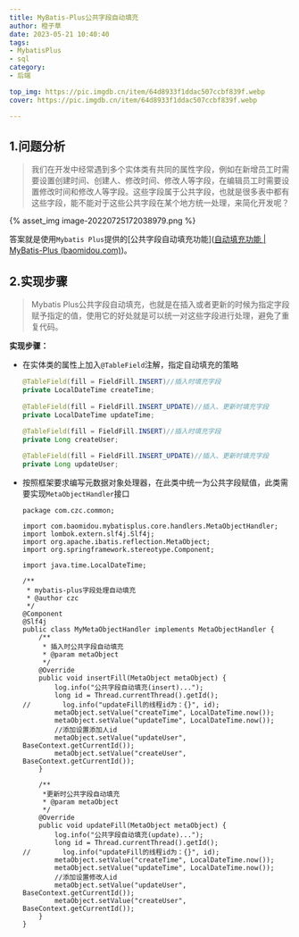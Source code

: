 ```yaml
---
title: MyBatis-Plus公共字段自动填充
author: 橙子草
date: 2023-05-21 10:40:40
tags:
- MybatisPlus
- sql
category:
- 后端

top_img: https://pic.imgdb.cn/item/64d8933f1ddac507ccbf839f.webp
cover: https://pic.imgdb.cn/item/64d8933f1ddac507ccbf839f.webp

---
```


## 1.问题分析

> 我们在开发中经常遇到多个实体类有共同的属性字段，例如在新增员工时需要设置创建时间、创建人、修改时间、修改人等字段，在编辑员工时需要设置修改时间和修改人等字段。这些字段属于公共字段，也就是很多表中都有这些字段，能不能对于这些公共字段在某个地方统一处理，来简化开发呢？

{% asset_img image-20220725172038979.png %}

答案就是使用`Mybatis Plus`提供的[公共字段自动填充功能]([自动填充功能 | MyBatis-Plus (baomidou.com)](https://baomidou.com/pages/4c6bcf/))。

## 2.实现步骤

> Mybatis Plus公共字段自动填充，也就是在插入或者更新的时候为指定字段赋予指定的值，使用它的好处就是可以统一对这些字段进行处理，避免了重复代码。

**实现步骤：**

- 在实体类的属性上加入`@TableField`注解，指定自动填充的策略

  ```java
  @TableField(fill = FieldFill.INSERT)//插入时填充字段
  private LocalDateTime createTime;
   
  @TableField(fill = FieldFill.INSERT_UPDATE)//插入、更新时填充字段
  private LocalDateTime updateTime;
   
  @TableField(fill = FieldFill.INSERT)//插入时填充字段
  private Long createUser;
  
  @TableField(fill = FieldFill.INSERT_UPDATE)//插入、更新时填充字段
  private Long updateUser;
  ```

- 按照框架要求编写元数据对象处理器，在此类中统一为公共字段赋值，此类需要实现`MetaObjectHandler`接口

  ```
  package com.czc.common;
  
  import com.baomidou.mybatisplus.core.handlers.MetaObjectHandler;
  import lombok.extern.slf4j.Slf4j;
  import org.apache.ibatis.reflection.MetaObject;
  import org.springframework.stereotype.Component;
  
  import java.time.LocalDateTime;
  
  /**
   * mybatis-plus字段处理自动填充
   * @author czc
   */
  @Component
  @Slf4j
  public class MyMetaObjectHandler implements MetaObjectHandler {
      /**
       * 插入时公共字段自动填充
       * @param metaObject
       */
      @Override
      public void insertFill(MetaObject metaObject) {
          log.info("公共字段自动填充(insert)...");
          long id = Thread.currentThread().getId();
  //        log.info("updateFill的线程id为：{}", id);
          metaObject.setValue("createTime", LocalDateTime.now());
          metaObject.setValue("updateTime", LocalDateTime.now());
          //添加设置添加人id
          metaObject.setValue("updateUser", BaseContext.getCurrentId());
          metaObject.setValue("createUser", BaseContext.getCurrentId());
      }
  
      /**
       *更新时公共字段自动填充
       * @param metaObject
       */
      @Override
      public void updateFill(MetaObject metaObject) {
          log.info("公共字段自动填充(update)...");
          long id = Thread.currentThread().getId();
  //        log.info("updateFill的线程id为：{}", id);
          metaObject.setValue("createTime", LocalDateTime.now());
          metaObject.setValue("updateTime", LocalDateTime.now());
          //添加设置修改人id
          metaObject.setValue("updateUser", BaseContext.getCurrentId());
          metaObject.setValue("createUser", BaseContext.getCurrentId());
      }
  }
  ```
